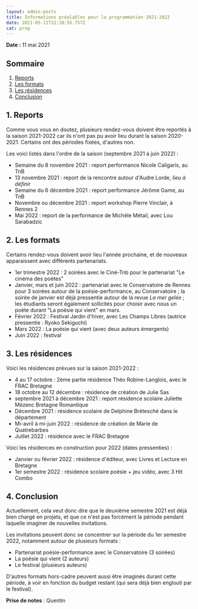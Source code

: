 ```yaml
---
layout: admin-posts
title: Informations préalables pour la programmation 2021-2022
date: 2021-05-11T12:28:55.757Z
cat: prog
---
```

**Date :** 11 mai 2021  

## Sommaire

1. [Reports](#un)
2. [Les formats](#deux)
3. [Les résidences](#trois)
4. [Conclusion](#quatre)

## <a href="#un"></a> 1\. Reports

Comme vous vous en doutez, plusieurs rendez-vous doivent être reportés à la saison 2021-2022 car ils n'ont pas pu avoir lieu durant la saison 2020-2021. Certains ont des périodes fixées, d'autres non.

Les voici listés dans l'ordre de la saison (septembre 2021 à juin 2022) :

* Semaine du 8 novembre 2021 : report performance Nicole Caligaris, au TnB
* 13 novembre 2021 : report de la rencontre autour d'Audre Lorde, *lieu à définir*
* Semaine du 6 décembre 2021 : report performance Jérôme Game, au TnB
* Novembre ou décembre 2021 : report workshop Pierre Vinclair, à Rennes 2
* Mai 2022 : report de la performance de Michèle Métail, avec Lou Sarabadzic

## <a href="#deux"></a> 2\. Les formats

Certains rendez-vous doivent avoir lieu l'année prochaine, et de nouveaux apparaissent avec différents partenariats.

* 1er trimestre 2022 : 2 soirées avec le Ciné-Tnb pour le partenariat "Le cinéma des poètes"
* Janvier, mars et juin 2022 : partenariat avec le Conservatoire de Rennes pour 3 soirées autour de la poésie-performance, au Conservatoire ; la soirée de janvier est déjà pressentie autour de la revue *La mer gelée* ; les étudiants seront également sollicités pour choisir avec nous un poète durant "La poésie qui vient" en mars.
* Février 2022 : Festival Jardin d'hiver, avec Les Champs Libres (autrice pressentie : Ryoko Sekiguchi)
* Mars 2022 : La poésie qui vient (avec deux auteurs émergents)
* Juin 2022 : festival

## <a href="#trois"></a> 3\. Les résidences

Voici les résidences prévues sur la saison 2021-2022 :

* 4 au 17 octobre : 2ème partie résidence Théo Robine-Langlois, avec le FRAC Bretagne
* 18 octobre au 12 décembre : résidence de création de Julie Sas
* septembre 2021 à décembre 2021 : report résidence scolaire Juliette Mézenc Bretagne Romantique
* Décembre 2021 : résidence scolaire de Delphine Brétesché dans le département
* Mi-avril à mi-juin 2022 : résidence de création de Marie de Quatrebarbes
* Juillet 2022 : résidence avec le FRAC Bretagne

Voici les résidences en construction pour 2022 (dates pressenties) :

* Janvier ou février 2022 : résidence d'éditeur, avec Livres et Lecture en Bretagne
* 1er semestre 2022 : résidence scolaire poésie + jeu vidéo, avec 3 Hit Combo

## <a href="#quatre"></a> 4\. Conclusion

Actuellement, cela veut donc dire que le deuxième semestre 2021 est déjà bien chargé en projets, et que ce n'est pas forcément la période pendant laquelle imaginer de nouvelles invitations.

Les invitations peuvent donc se concentrer sur la période du 1er semestre 2022, notamment autour de plusieurs formats :
* Partenariat poésie-performance avec le Conservatoire (3 soirées)
* La poésie qui vient (2 auteurs)
* Le festival (plusieurs auteurs)

D'autres formats hors-cadre peuvent aussi être imaginés durant cette période, à voir en fonction du budget restant (qui sera déjà bien englouti par le festival).

**Prise de notes** : Quentin